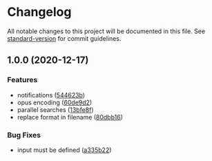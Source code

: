 # Changelog

All notable changes to this project will be documented in this file. See [standard-version](https://github.com/conventional-changelog/standard-version) for commit guidelines.

## 1.0.0 (2020-12-17)


### Features

* notifications ([544623b](https://github.com/gqgs/flactomp3/commit/544623bbb411170f00163edd08989f17a16196ff))
* opus encoding ([60de9d2](https://github.com/gqgs/flactomp3/commit/60de9d2e2e0d665285a885a4c9b1a43ce61d770a))
* parallel searches ([13bfe8f](https://github.com/gqgs/flactomp3/commit/13bfe8f36274697b1d25c0efd462a426f849e5ea))
* replace format in filename ([80dbb16](https://github.com/gqgs/flactomp3/commit/80dbb162f7b215cb158219f61354a5af39367ebb))


### Bug Fixes

* input must be defined ([a335b22](https://github.com/gqgs/flactomp3/commit/a335b2274bd6e32df737cc057bac0168fc34c390))
